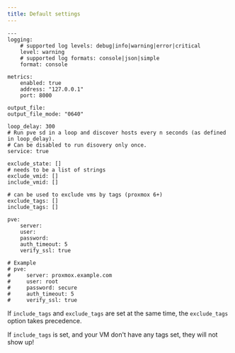 ```yaml
---
title: Default settings
---
```


```Shell
---
logging:
    # supported log levels: debug|info|warning|error|critical
    level: warning
    # supported log formats: console|json|simple
    format: console

metrics:
    enabled: true
    address: "127.0.0.1"
    port: 8000

output_file:
output_file_mode: "0640"

loop_delay: 300
# Run pve sd in a loop and discover hosts every n seconds (as defined in loop_delay).
# Can be disabled to run disovery only once.
service: true

exclude_state: []
# needs to be a list of strings
exclude_vmid: []
include_vmid: []

# can be used to exclude vms by tags (proxmox 6+)
exclude_tags: []
include_tags: []

pve:
    server:
    user:
    password:
    auth_timeout: 5
    verify_ssl: true

# Example
# pve:
#     server: proxmox.example.com
#     user: root
#     password: secure
#     auth_timeout: 5
#     verify_ssl: true
```

If `include_tags` and `exclude_tags` are set at the same time, the `exclude_tags` option takes precedence.

If `include_tags` is set, and your VM don't have any tags set, they will not show up!
